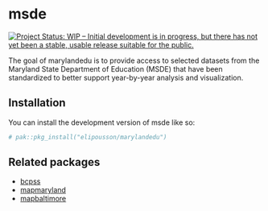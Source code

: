 
<!-- README.md is generated from README.Rmd. Please edit that file -->

# msde

<!-- badges: start -->

[![Project Status: WIP – Initial development is in progress, but there
has not yet been a stable, usable release suitable for the
public.](https://www.repostatus.org/badges/latest/wip.svg)](https://www.repostatus.org/#wip)
<!-- badges: end -->

The goal of marylandedu is to provide access to selected datasets from
the Maryland State Department of Education (MSDE) that have been
standardized to better support year-by-year analysis and visualization.

## Installation

You can install the development version of msde like so:

``` r
# pak::pkg_install("elipousson/marylandedu")
```

## Related packages

- [bcpss](https://github.com/elipousson/bcpss)
- [mapmaryland](https://github.com/elipousson/mapmaryland)
- [mapbaltimore](https://github.com/elipousson/mapbaltimore)

